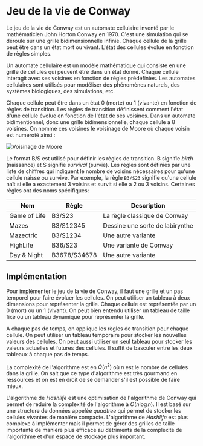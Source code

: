 # Jeu de la vie de Conway

Le jeu de la vie de Conway est un automate cellulaire inventé par le mathématicien John Horton Conway en 1970. C'est une simulation qui se déroule sur une grille bidimensionnelle infinie. Chaque cellule de la grille peut être dans un état mort ou vivant. L'état des cellules évolue en fonction de règles simples.

Un automate cellulaire est un modèle mathématique qui consiste en une grille de cellules qui peuvent être dans un état donné. Chaque cellule interagit avec ses voisines en fonction de règles prédéfinies. Les automates cellulaires sont utilisés pour modéliser des phénomènes naturels, des systèmes biologiques, des simulations, etc.

Chaque cellule peut être dans un état 0 (morte) ou 1 (vivante) en fonction de règles de transition. Les règles de transition définissent comment l'état d'une cellule évolue en fonction de l'état de ses voisines. Dans un automate bidimentionnel, donc une grille bidimensionnelle, chaque cellule a 8 voisines. On nomme ces voisines le voisinage de Moore où chaque voisin est numéroté ainsi :

![Voisinage de Moore](/assets/images/moore-neighbors.drawio)

Le format B/S est utilisé pour définir les règles de transition. B signifie *birth* (naissance) et S signifie *survival* (survie). Les règles sont définies par une liste de chiffres qui indiquent le nombre de voisins nécessaires pour qu'une cellule naisse ou survive. Par exemple, la règle `B3/S23` signifie qu'une cellule naît si elle a exactement 3 voisins et survit si elle a 2 ou 3 voisins. Certaines règles ont des noms spécifiques:

| Nom          | Règle        | Description                     |
| ------------ | ------------ | ------------------------------- |
| Game of Life | B3/S23       | La règle classique de Conway    |
| Mazes        | B3/S12345    | Dessine une sorte de labirynthe |
| Mazectric    | B3/S1234     | Une autre variante              |
| HighLife     | B36/S23      | Une variante de Conway          |
| Day & Night  | B3678/S34678 | Une autre variante              |

## Implémentation

Pour implémenter le jeu de la vie de Conway, il faut une grille et un pas temporel pour faire évoluer les cellules. On peut utiliser un tableau à deux dimensions pour représenter la grille. Chaque cellule est représentée par un 0 (mort) ou un 1 (vivant). On peut bien entendu utiliser un tableau de taille fixe ou un tableau dynamique pour représenter la grille.

A chaque pas de temps, on applique les règles de transition pour chaque cellule. On peut utiliser un tableau temporaire pour stocker les nouvelles valeurs des cellules. On peut aussi utiliser un seul tableau pour stocker les valeurs actuelles et futures des cellules. Il suffit de basculer entre les deux tableaux à chaque pas de temps.

La complexité de l'algorithme est en $O(n^2)$ où $n$ est le nombre de cellules dans la grille. On sait que ce type d'algorithme est très gourmand en ressources et on est en droit de se demander s'il est possible de faire mieux.

L'algorithme de *Hashlife* est une optimisation de l'algorithme de Conway qui permet de réduire la complexité de l'algorithme à $O(n \log n)$. Il est basé sur une structure de données appelée *quadtree* qui permet de stocker les cellules vivantes de manière compacte. L'algorithme de *Hashlife* est plus complexe à implémenter mais il permet de gérer des grilles de taille importante de manière plus efficace au détriments de la complexité de l'algorithme et d'un espace de stockage plus important.